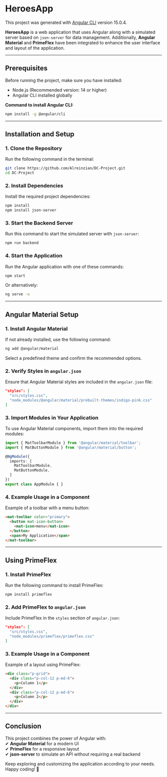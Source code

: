 # **HeroesApp**

This project was generated with [Angular CLI](https://github.com/angular/angular-cli) version 15.0.4.

**HeroesApp** is a web application that uses Angular along with a simulated server based on `json-server` for data management. Additionally, **Angular Material** and **PrimeFlex** have been integrated to enhance the user interface and layout of the application.

---

## **Prerequisites**
Before running the project, make sure you have installed:  
- Node.js (Recommended version: 14 or higher)  
- Angular CLI installed globally  

**Command to install Angular CLI:**  
```sh
npm install -g @angular/cli
```  

---

## **Installation and Setup**

### **1. Clone the Repository**  
Run the following command in the terminal:  
```sh
git clone https://github.com/Alreinzian/DC-Project.git
cd DC-Project
```  

### **2. Install Dependencies**  
Install the required project dependencies:  
```sh
npm install
npm install json-server
```  

### **3. Start the Backend Server**  
Run this command to start the simulated server with `json-server`:  
```sh
npm run backend
```  

### **4. Start the Application**  
Run the Angular application with one of these commands:  
```sh
npm start
```  
Or alternatively:  
```sh
ng serve -o
```  

---

## **Angular Material Setup**

### **1. Install Angular Material**  
If not already installed, use the following command:  
```sh
ng add @angular/material
```  
Select a predefined theme and confirm the recommended options.  

### **2. Verify Styles in `angular.json`**  
Ensure that Angular Material styles are included in the `angular.json` file:  
```json
"styles": [
  "src/styles.css",
  "node_modules/@angular/material/prebuilt-themes/indigo-pink.css"
]
```  

### **3. Import Modules in Your Application**  
To use Angular Material components, import them into the required modules:  
```typescript
import { MatToolbarModule } from '@angular/material/toolbar';
import { MatButtonModule } from '@angular/material/button';

@NgModule({
  imports: [
    MatToolbarModule,
    MatButtonModule,
  ]
})
export class AppModule { }
```  

### **4. Example Usage in a Component**  
Example of a toolbar with a menu button:  
```html
<mat-toolbar color="primary">
  <button mat-icon-button>
    <mat-icon>menu</mat-icon>
  </button>
  <span>My Application</span>
</mat-toolbar>
```  

---

## **Using PrimeFlex**

### **1. Install PrimeFlex**  
Run the following command to install PrimeFlex:  
```sh
npm install primeflex
```  

### **2. Add PrimeFlex to `angular.json`**  
Include PrimeFlex in the `styles` section of `angular.json`:  
```json
"styles": [
  "src/styles.css",
  "node_modules/primeflex/primeflex.css"
]
```  

### **3. Example Usage in a Component**  
Example of a layout using PrimeFlex:  
```html
<div class="p-grid">
  <div class="p-col-12 p-md-6">
    <p>Column 1</p>
  </div>
  <div class="p-col-12 p-md-6">
    <p>Column 2</p>
  </div>
</div>
```  

---

## **Conclusion**
This project combines the power of Angular with:  
✔ **Angular Material** for a modern UI  
✔ **PrimeFlex** for a responsive layout  
✔ **json-server** to simulate an API without requiring a real backend  

Keep exploring and customizing the application according to your needs. Happy coding! 🚀  
